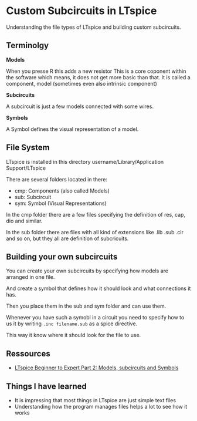 # Custom Subcircuits in LTspice

Understanding the file types of LTspice and building custom subcircuits.

## Terminolgy

**Models**

When you presse R this adds a new resistor
This is a core coponent within the software which means, it does not get more basic than that.
It is called a component, model (sometimes even also intrinsic component)

**Subcircuits**

A subcircuit is just a few models connected with some wires.

**Symbols**

A Symbol defines the visual representation of a model.


## File System

LTspice is installed in this directory
username/Library/Application Support/LTspice

There are several folders located in there:
- cmp: Components (also called Models)
- sub: Subcircuit
- sym: Symbol (Visual Representations)

In the cmp folder there are a few files specifying the definition of res, cap, dio and similar.

In the sub folder there are files with all kind of extensions like .lib .sub .cir and so on, but they all are definition of subcricuits.


## Building your own subcircuits

You can create your own subcircuits by specifying how models are arranged in one file.

And create a symbol that defines how it should look and what connections it has.

Then you place them in the sub and sym folder and can use them.

Whenever you have such a symobl in a circuit you need to specify how to us it by writing `.inc filename.sub` as a spice directive.

This way it know where it should look for the file to use.


## Ressources

- [LTspice Beginner to Expert Part 2: Models, subcircuits and Symbols](https://www.youtube.com/watch?v=c9hl0uoZA48)


## Things I have learned

- It is impressing that most things in LTspice are just simple text files
- Understanding how the program manages files helps a lot to see how it works